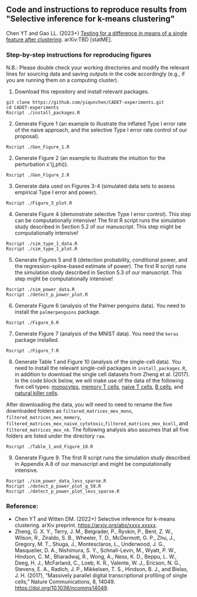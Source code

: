## Code and instructions to reproduce results from "Selective inference for k-means clustering"

Chen YT and Gao LL. (2023+) [Testing for a difference in means of a single feature after clustering](https://arxiv.org/abs/). arXiv:TBD [statME].

### Step-by-step instructions for reproducing figures

N.B.: Please double check your working directories and modify the relevant lines for sourcing data and saving outputs in the code accordingly (e.g., if you are running them on a computing cluster).

1. Download this repository and install relevant packages.
```
git clone https://github.com/yiqunchen/CADET-experiments.git
cd CADET-experiments
Rscript ./install_packages.R
```
2. Generate Figure 1 (an example to illustrate the inflated Type I error rate of the naive approach, and the selective Type I error rate control of our proposal).
```
Rscript ./Gen_Figure_1.R
```
2. Generate Figure 2 (an example to illustrate the intuition for the perturbation x'(j,phi)).
```
Rscript ./Gen_Figure_2.R
```
3. Generate data used on Figures 3-4 (simulated data sets to assess empirical Type I error and power).
```
Rscript ./Figure_3_plot.R
```
4. Generate Figure 4 (demonstrate selective Type I error control). This step can be computationally intensive! The first R script runs the simulation study  described in Section 5.2 of our manuscript. This step might be computationally intensive!
```
Rscript ./sim_type_1_data.R
Rscript ./sim_type_1_plot.R
```
5. Generate Figures 5 and 8 (detection probability, conditional power, and the regression-spline-based estimate of power). The first R script runs the simulation study  described in Section 5.3 of our manuscript. This step might be computationally intensive!
```
Rscript ./sim_power_data.R 
Rscript ./detect_p_power_plot.R
```
6. Generate Figure 6 (analysis of the Palmer penguins data). You need to install the `palmerpenguins` package.
```
Rscript ./Figure_6.R
```
7. Generate Figure 7 (analysis of the MNIST data). You need the `keras` package installed.
```
Rscript ./Figure_7.R
```
8. Generate Table 1 and Figure 10 (analysis of the single-cell data). You need to install the relevant single-cell packages in `install_packages.R`, in addition to download the single cell datasets from Zheng et al. (2017).
In the code block below, we will make use of the data of the following five cell types: [monocytes](https://cf.10xgenomics.com/samples/cell-exp/1.1.0/cd14_monocytes/cd14_monocytes_filtered_gene_bc_matrices.tar.gz), [memory T cells](https://cf.10xgenomics.com/samples/cell-exp/1.1.0/memory_t/memory_t_filtered_gene_bc_matrices.tar.gz), [naive T cells](https://cf.10xgenomics.com/samples/cell-exp/1.1.0/naive_t/naive_t_filtered_gene_bc_matrices.tar.gz), [B cells](https://cf.10xgenomics.com/samples/cell-exp/1.1.0/b_cells/b_cells_filtered_gene_bc_matrices.tar.gz), and [natural killer cells](https://cf.10xgenomics.com/samples/cell-exp/1.1.0/cd56_nk/cd56_nk_filtered_gene_bc_matrices.tar.gz).

After downloading the data, you will need to need to rename the five downloaded folders as `filtered_matrices_mex_mono`,  `filtered_matrices_mex_memory`, `filtered_matrices_mex_naive_cytotoxic`,`filtered_matrices_mex_bcell`, and `filtered_matrices_mex_nk`. The following analysis also assumes that all five folders are listed under the directory `raw`.
```
Rscript ./Table_1_and_Figure_10.R
```
9. Generate Figure 9. The first R script runs the simulation study  described in Appendix A.8 of our manuscript and might be computationally intensive. 
```
Rscript ./sim_power_data_less_sparse.R
Rscript ./detect_p_power_plot_q_50.R
Rscript ./detect_p_power_plot_less_sparse.R
```

### Reference: 
- Chen YT and Witten DM. (2022+) Selective inference for k-means clustering. arXiv preprint. https://arxiv.org/abs/xxxx.xxxxx.
- Zheng, G. X. Y., Terry, J. M., Belgrader, P., Ryvkin, P., Bent, Z. W., Wilson, R., Ziraldo, S. B., Wheeler, T. D., McDermott, G. P., Zhu, J., Gregory, M. T., Shuga, J., Montesclaros, L., Underwood, J. G., Masquelier, D. A., Nishimura, S. Y., Schnall-Levin, M., Wyatt, P. W., Hindson, C. M., Bharadwaj, R., Wong, A., Ness, K. D., Beppu, L. W., Deeg, H. J., McFarland, C., Loeb, K. R., Valente, W. J., Ericson, N. G., Stevens, E. A., Radich, J. P., Mikkelsen, T. S., Hindson, B. J., and Bielas, J. H. (2017), “Massively parallel digital transcriptional profiling of single cells,” Nature Communications, 8, 14049. https://doi.org/10.1038/ncomms14049.




